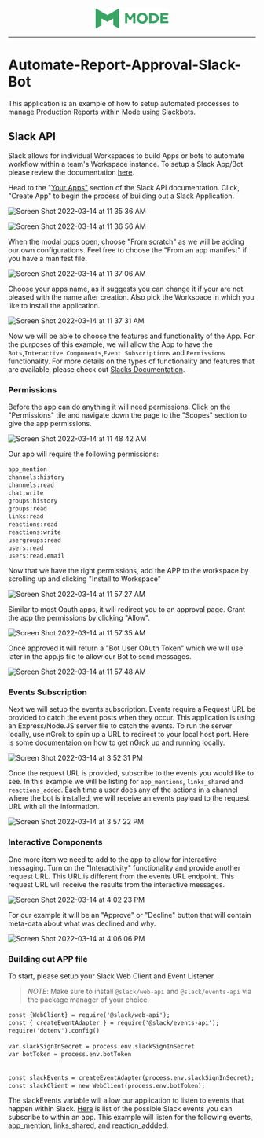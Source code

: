 <p align="center">
  <img src="mode-logo-green.png" alt="mode logo" />
</p>

----

# Automate-Report-Approval-Slack-Bot

This application is an example of how to setup automated processes to manage Production Reports within Mode using Slackbots.



## Slack API 

Slack allows for individual Workspaces to build Apps or bots to automate workflow within a team's Workspace instance. To setup a Slack App/Bot please review the documentation [here](https://api.slack.com/start/building). 

Head to the "[Your Apps"](https://api.slack.com/apps) section of the Slack API documentation. Click, "Create App" to begin the process of building out a Slack Application. 

![Screen Shot 2022-03-14 at 11 35 36 AM](https://user-images.githubusercontent.com/41496659/158238920-f9388eb4-a5b5-4060-9157-e8a1fee51cf0.png)


![Screen Shot 2022-03-14 at 11 36 56 AM](https://user-images.githubusercontent.com/41496659/158239000-51d87c60-e081-4133-bef2-a2c1f76d379e.png)


When the modal pops open, choose "From scratch" as we will be adding our own configurations. Feel free to choose the "From an app manifest" if you have a manifest file. 


![Screen Shot 2022-03-14 at 11 37 06 AM](https://user-images.githubusercontent.com/41496659/158239205-044673f8-52f6-4936-a849-c97e93fcc17f.png)

Choose your apps name, as it suggests you can change it if your are not pleased with the name after creation. Also pick the Workspace in which you like to install the application. 


![Screen Shot 2022-03-14 at 11 37 31 AM](https://user-images.githubusercontent.com/41496659/158239357-df64f829-96b7-42d7-9f84-e569a7af6313.png)

Now we will be able to choose the features and functionality of the App. For the purposes of this example, we will allow the App to have the `Bots`,`Interactive Components`,`Event Subscriptions` and `Permissions` functionality. For more details on the types of functionality and features that are available, please check out [Slacks Documentation](https://api.slack.com/). 

### Permissions

Before the app can do anything it will need permissions. Click on the "Permissions" tile and navigate down the page to the "Scopes" section to give the app permissions. 

![Screen Shot 2022-03-14 at 11 48 42 AM](https://user-images.githubusercontent.com/41496659/158240849-4c1ad487-5ddd-442e-b7df-4bdf46c89257.png)

Our app will require the following permissions:

```
app_mention
channels:history
channels:read
chat:write 
groups:history 
groups:read
links:read
reactions:read
reactions:write
usergroups:read
users:read
users:read.email 
```

Now that we have the right permissions, add the APP to the workspace by scrolling up and clicking "Install to Workspace"

![Screen Shot 2022-03-14 at 11 57 27 AM](https://user-images.githubusercontent.com/41496659/158242123-f8788c94-2b0b-4571-b792-eb179731ad08.png)

Similar to most Oauth apps, it will redirect you to an approval page. Grant the app the permissions by clicking "Allow". 

![Screen Shot 2022-03-14 at 11 57 35 AM](https://user-images.githubusercontent.com/41496659/158242352-d7fde1d1-c2f9-4e47-9902-dc1584bc9395.png)

Once approved it will return a "Bot User OAuth Token" which we will use later in the app.js file to allow our Bot to send messages. 

![Screen Shot 2022-03-14 at 11 57 48 AM](https://user-images.githubusercontent.com/41496659/158242733-709fd061-bce1-48d1-80c8-8b3a78f70e00.png)


### Events Subscription 

Next we will setup the events subscription.  Events require a Request URL be provided to catch the event posts when they occur. This application is using an Express/Node.JS server file to catch the events. To run the server locally, use nGrok to spin up a URL to redirect to your local host port. Here is some [documentaion](https://ngrok.com/docs) on how to get nGrok up and running locally. 

![Screen Shot 2022-03-14 at 3 52 31 PM](https://user-images.githubusercontent.com/41496659/158274181-a72d1802-cb39-41f5-91da-24647557544f.png)

Once the request URL is provided, subscribe to the events you would like to see. In this example we will be listing for `app_mentions`, `links_shared` and `reactions_added`. Each time a user does any of the actions in a channel where the bot is installed, we will receive an events payload to the request URL with all the information. 

![Screen Shot 2022-03-14 at 3 57 22 PM](https://user-images.githubusercontent.com/41496659/158274258-1d895e7e-be00-419a-b0d6-7bde7e34fe87.png)


### Interactive Components 

One more item we need to add to the app to allow for interactive messaging. Turn on the "Interactivity" functionality and provide another request URL. This URL is different from the events URL endpoint. This request URL will receive the results from the interactive messages. 


![Screen Shot 2022-03-14 at 4 02 23 PM](https://user-images.githubusercontent.com/41496659/158275109-7b641faf-612f-45bf-bdf2-ac6ef283df97.png)


For our example it will be an "Approve" or "Decline" button that will contain meta-data about what was declined and why. 


![Screen Shot 2022-03-14 at 4 06 06 PM](https://user-images.githubusercontent.com/41496659/158275089-9b24c0cb-04ab-4cc9-bc29-afce1dba5be6.png)


### Building out APP file 

To start, please setup your Slack Web Client and Event Listener.

> *NOTE*: Make sure to install `@slack/web-api` and `@slack/events-api` via the package manager of your choice. 


```
const {WebClient} = require('@slack/web-api');
const { createEventAdapter } = require('@slack/events-api');
require('dotenv').config()

var slackSignInSecret = process.env.slackSignInSecret
var botToken = process.env.botToken


const slackEvents = createEventAdapter(process.env.slackSignInSecret);
const slackClient = new WebClient(process.env.botToken);

```

The slackEvents variable will allow our application to listen to events that happen within Slack. [Here](https://api.slack.com/events) is list of the possible Slack events you can subscribe to within an app. This example will listen for the following events, app_mention, links_shared, and reaction_addded.


